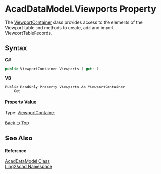 # AcadDataModel.Viewports Property 
 

The <a href="T_Linq2Acad_ViewportContainer.md#ViewportContainer-Class">ViewportContainer</a> class provides access to the elements of the Viewport table and methods to create, add and import ViewportTableRecords.

## Syntax

**C#**<br />
``` C#
public ViewportContainer Viewports { get; }
```

**VB**<br />
``` VB
Public ReadOnly Property Viewports As ViewportContainer
	Get
```


#### Property Value
Type: <a href="T_Linq2Acad_ViewportContainer.md#ViewportContainer-Class">ViewportContainer</a>
<br/><br/><a href="#AcadDataModelViewports-Property">Back to Top</a>

## See Also


#### Reference
<a href="T_Linq2Acad_AcadDataModel.md#AcadDataModel-Class">AcadDataModel Class</a><br /><a href="N_Linq2Acad.md#Linq2Acad-Namespace">Linq2Acad Namespace</a><br />
